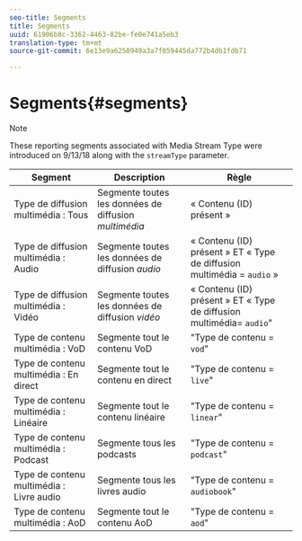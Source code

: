 ```yaml
---
seo-title: Segments
title: Segments
uuid: 61906b8c-3362-4463-82be-fe0e741a5eb3
translation-type: tm+mt
source-git-commit: 6e13e9a6250949a3a7f059445da772b4db1fdb71

---
```



# Segments{#segments}

>[!NOTE]
>
>These reporting segments associated with Media Stream Type were introduced on 9/13/18 along with the `streamType` parameter.

| Segment | Description | Règle |
|---|---|---|
| Type de diffusion multimédia : Tous | Segmente toutes les données de diffusion *multimédia* | « Contenu (ID) présent » |
| Type de diffusion multimédia : Audio | Segmente toutes les données de diffusion *audio* | « Contenu (ID) présent » ET « Type de diffusion multimédia = `audio` » |
| Type de diffusion multimédia : Vidéo | Segmente toutes les données de diffusion *vidéo* | « Contenu (ID) présent » ET « Type de diffusion multimédia= `audio`" |
| Type de contenu multimédia : VoD | Segmente tout le contenu VoD | "Type de contenu = `vod`" |
| Type de contenu multimédia : En direct | Segmente tout le contenu en direct | "Type de contenu = `live`" |
| Type de contenu multimédia : Linéaire | Segmente tout le contenu linéaire | "Type de contenu = `linear`" |
| Type de contenu multimédia : Podcast | Segmente tous les podcasts | "Type de contenu = `podcast`" |
| Type de contenu multimédia : Livre audio | Segmente tous les livres audio | "Type de contenu = `audiobook`" |
| Type de contenu multimédia : AoD | Segmente tout le contenu AoD | "Type de contenu = `aod`" |

